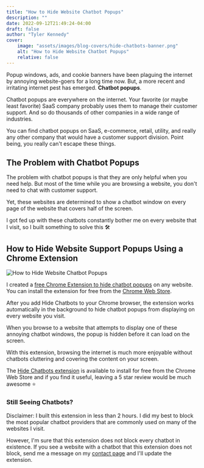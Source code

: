 ```yaml
---
title: "How to Hide Website Chatbot Popups"
description: ""
date: 2022-09-12T21:49:24-04:00
draft: false
author: "Tyler Kennedy"
cover:
    image: "assets/images/blog-covers/hide-chatbots-banner.png"
    alt: "How to Hide Website Chatbot Popups"
    relative: false 
---
```


Popup windows, ads, and cookie banners have been plaguing the internet by annoying website-goers for a long time now. But, a more recent and irritating internet pest has emerged. **Chatbot popups**.

Chatbot popups are everywhere on the internet. Your favorite (or maybe least favorite) SaaS company probably uses them to manage their customer support. And so do thousands of other companies in a wide range of industries.

You can find chatbot popups on SaaS, e-commerce, retail, utility, and really any other company that would have a customer support division. Point being, you really can't escape these things.

## The Problem with Chatbot Popups

The problem with chatbot popups is that they are only helpful when you need help. But most of the time while you are browsing a website, you don't need to chat with customer support. 

Yet, these websites are determined to show a chatbot window on every page of the website that covers half of the screen.

I got fed up with these chatbots constantly bother me on every website that I visit, so I built something to solve this 🛠

## How to Hide Website Support Popups Using a Chrome Extension

![How to Hide Website Chatbot Popups](/assets/images/hide-chatbots-before-after.png#center "How to Hide Website Chatbot Popups")

I created a [free Chrome Extension to hide chatbot popups](https://chrome.google.com/webstore/detail/hide-chatbots/lbnddkcjhflejhgfilgmecaalaglaipe) on any website. You can install the extension for free from the [Chrome Web Store](https://chrome.google.com/webstore).

After you add Hide Chatbots to your Chrome browser, the extension works automatically in the background to hide chatbot popups from displaying on every website you visit.

When you browse to a website that attempts to display one of these annoying chatbot windows, the popup is hidden before it can load on the screen.

With this extension, browsing the internet is much more enjoyable without chatbots cluttering and covering the content on your screen.

The [Hide Chatbots extension](https://chrome.google.com/webstore/detail/hide-chatbots/lbnddkcjhflejhgfilgmecaalaglaipe) is available to install for free from the Chrome Web Store and if you find it useful, leaving a 5 star review would be much awesome ⭐️

### Still Seeing Chatbots?

Disclaimer: I built this extension in less than 2 hours. I did my best to block the most popular chatbot providers that are commonly used on many of the websites I visit. 

However, I'm sure that this extension does not block every chatbot in existence. If you see a website with a chatbot that this extension does not block, send me a message on my [contact page](/contact) and I'll update the extension.